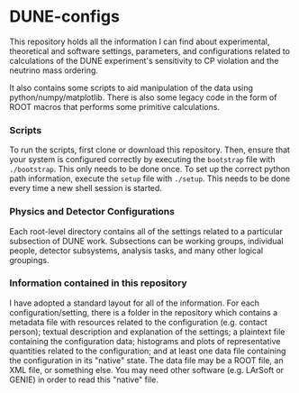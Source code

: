# DUNE-configs

This repository holds all the information I can find about experimental,
theoretical and software settings, parameters, and configurations
related to calculations of the DUNE experiment's sensitivity to CP
violation and the neutrino mass ordering.

It also contains some scripts to aid manipulation of the data using
python/numpy/matplotlib. There is also some legacy code in the form of
ROOT macros that performs some primitive calculations.

### Scripts
To run the scripts, first clone or download this repository. Then,
ensure that your system is configured correctly by executing the
`bootstrap` file with `./bootstrap`. This only needs to be done once.
To set up the correct python path information, execute the `setup` file
with `./setup`. This needs to be done every time a new shell session is
started.

### Physics and Detector Configurations
Each root-level directory contains all of the settings related to a
particular subsection of DUNE work. Subsections can be working groups,
individual people, detector subsystems, analysis tasks, and many other
logical groupings.

### Information contained in this repository
I have adopted a standard layout for all of the information. For each
configuration/setting, there is a folder in the repository which
contains a metadata file with resources related to the configuration
(e.g. contact person); textual description and explanation of the settings; a
plaintext file containing the configuration data; histograms and plots
of representative quantities related to the configuration; and at least
one data file containing the configuration in its "native" state. The
data file may be a ROOT file, an XML file, or something else. You may
need other software (e.g. LArSoft or GENIE) in order to read this
"native" file.
